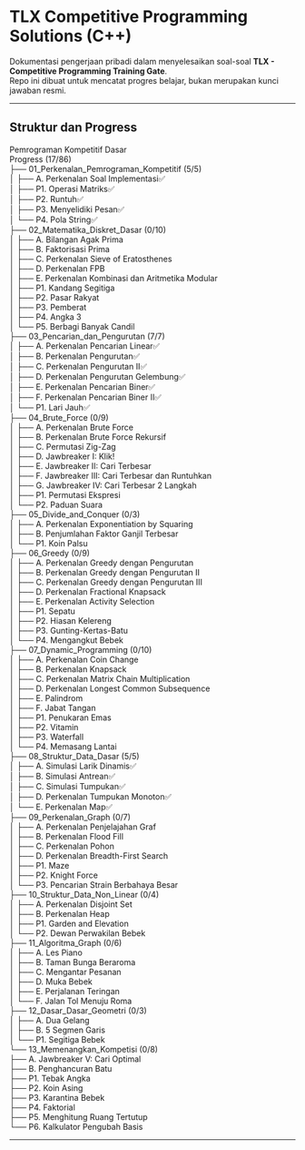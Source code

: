 # TLX Competitive Programming Solutions (C++)

Dokumentasi pengerjaan pribadi dalam menyelesaikan soal-soal **TLX - Competitive Programming Training Gate**.  
Repo ini dibuat untuk mencatat progres belajar, bukan merupakan kunci jawaban resmi.

---

## Struktur dan Progress
Pemrograman Kompetitif Dasar  
Progress (17/86)  
├── 01_Perkenalan_Pemrograman_Kompetitif (5/5)  
│   ├── A. Perkenalan Soal Implementasi✅  
│   ├── P1. Operasi Matriks✅  
│   ├── P2. Runtuh✅  
│   ├── P3. Menyelidiki Pesan✅  
│   └── P4. Pola String✅  
├── 02_Matematika_Diskret_Dasar (0/10)  
│   ├── A. Bilangan Agak Prima  
│   ├── B. Faktorisasi Prima  
│   ├── C. Perkenalan Sieve of Eratosthenes  
│   ├── D. Perkenalan FPB  
│   ├── E. Perkenalan Kombinasi dan Aritmetika Modular  
│   ├── P1. Kandang Segitiga  
│   ├── P2. Pasar Rakyat  
│   ├── P3. Pemberat  
│   ├── P4. Angka 3  
│   └── P5. Berbagi Banyak Candil  
├── 03_Pencarian_dan_Pengurutan (7/7)  
│   ├── A. Perkenalan Pencarian Linear✅  
│   ├── B. Perkenalan Pengurutan✅  
│   ├── C. Perkenalan Pengurutan II✅  
│   ├── D. Perkenalan Pengurutan Gelembung✅  
│   ├── E. Perkenalan Pencarian Biner✅  
│   ├── F. Perkenalan Pencarian Biner II✅  
│   └── P1. Lari Jauh✅  
├── 04_Brute_Force (0/9)  
│   ├── A. Perkenalan Brute Force  
│   ├── B. Perkenalan Brute Force Rekursif  
│   ├── C. Permutasi Zig-Zag  
│   ├── D. Jawbreaker I: Klik!  
│   ├── E. Jawbreaker II: Cari Terbesar  
│   ├── F. Jawbreaker III: Cari Terbesar dan Runtuhkan  
│   ├── G. Jawbreaker IV: Cari Terbesar 2 Langkah  
│   ├── P1. Permutasi Ekspresi  
│   └── P2. Paduan Suara  
├── 05_Divide_and_Conquer (0/3)  
│   ├── A. Perkenalan Exponentiation by Squaring  
│   ├── B. Penjumlahan Faktor Ganjil Terbesar  
│   └── P1. Koin Palsu  
├── 06_Greedy (0/9)  
│   ├── A. Perkenalan Greedy dengan Pengurutan  
│   ├── B. Perkenalan Greedy dengan Pengurutan II  
│   ├── C. Perkenalan Greedy dengan Pengurutan III  
│   ├── D. Perkenalan Fractional Knapsack  
│   ├── E. Perkenalan Activity Selection  
│   ├── P1. Sepatu  
│   ├── P2. Hiasan Kelereng  
│   ├── P3. Gunting-Kertas-Batu  
│   └── P4. Mengangkut Bebek  
├── 07_Dynamic_Programming (0/10)  
│   ├── A. Perkenalan Coin Change  
│   ├── B. Perkenalan Knapsack  
│   ├── C. Perkenalan Matrix Chain Multiplication  
│   ├── D. Perkenalan Longest Common Subsequence  
│   ├── E. Palindrom  
│   ├── F. Jabat Tangan  
│   ├── P1. Penukaran Emas  
│   ├── P2. Vitamin  
│   ├── P3. Waterfall  
│   └── P4. Memasang Lantai  
├── 08_Struktur_Data_Dasar (5/5)  
│   ├── A. Simulasi Larik Dinamis✅  
│   ├── B. Simulasi Antrean✅  
│   ├── C. Simulasi Tumpukan✅  
│   ├── D. Perkenalan Tumpukan Monoton✅  
│   └── E. Perkenalan Map✅  
├── 09_Perkenalan_Graph (0/7)  
│   ├── A. Perkenalan Penjelajahan Graf  
│   ├── B. Perkenalan Flood Fill  
│   ├── C. Perkenalan Pohon  
│   ├── D. Perkenalan Breadth-First Search  
│   ├── P1. Maze  
│   ├── P2. Knight Force  
│   └── P3. Pencarian Strain Berbahaya Besar  
├── 10_Struktur_Data_Non_Linear (0/4)  
│   ├── A. Perkenalan Disjoint Set  
│   ├── B. Perkenalan Heap  
│   ├── P1. Garden and Elevation  
│   └── P2. Dewan Perwakilan Bebek  
├── 11_Algoritma_Graph (0/6)  
│   ├── A. Les Piano  
│   ├── B. Taman Bunga Beraroma  
│   ├── C. Mengantar Pesanan  
│   ├── D. Muka Bebek  
│   ├── E. Perjalanan Teringan  
│   └── F. Jalan Tol Menuju Roma  
├── 12_Dasar_Dasar_Geometri (0/3)  
│   ├── A. Dua Gelang  
│   ├── B. 5 Segmen Garis  
│   └── P1. Segitiga Bebek  
└── 13_Memenangkan_Kompetisi (0/8)  
    ├── A. Jawbreaker V: Cari Optimal  
    ├── B. Penghancuran Batu  
    ├── P1. Tebak Angka  
    ├── P2. Koin Asing  
    ├── P3. Karantina Bebek  
    ├── P4. Faktorial  
    ├── P5. Menghitung Ruang Tertutup  
    └── P6. Kalkulator Pengubah Basis  

---
